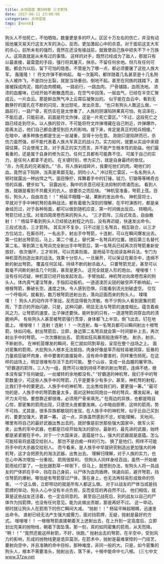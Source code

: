```yaml
---
title: 永恒国度 第509章 三才箭阵
date: 2017-06-11 23:00:08
categories: 永恒国度
tags: [Hannb]
---
```


狗头人不怕死亡，不怕牺牲。数量更是多的吓人。区区十万左右的伤亡，并没有动摇他屠灭易天行这支大军的决心，反而，更加激起心中的杀意。对于面前这支大军的杀心，前所未有的强烈，竟然在还没有接战前，就致使自己族中损失不下十万族人。这简直就是从未有过的事情。
这样的对手，既然已经成为了敌人，那就只有以最直接，最雷霆的手段，强行将其屠灭，抹杀。不留任何余地。但凡有任何可能。都会为以后，留下可怕的隐患。不管是为了哪一点，都必须要屠了这批人族大军。
轰隆隆！！
符文炸弹不断响起。
每一次轰鸣，都伴随着几名甚至是十几名狗头人被炸飞，不是四分五裂，就是当场重创。倒地不起。甚至在同族的践踏下，直接被踩成肉泥，踏的血肉模糊。
一路前行，一路血肉。
尸骨铺路，血雨洗地。
浓浓的血腥味，已经开始不断散逸而出，在空气中回荡，一层血气，已经在半空汇聚成云，一片血云。那是鲜血煞气冲上云霄后凝聚出的。
似乎能在血云中，看到无数狰狞的面孔在不断的闪现，发出怒吼，发出杀音。
“也只有狗头人敢这么做，一路前行，一路尸骨，死伤实在是太惨重了，人族的阴谋陷阱果真可怕，有沼泽在，不能后退，只能前进。前面是符文炸弹，这是一片死亡雷区。”
“不过，这段死亡之路已经走到尽头。以人族的狡诈，不可能将符文炸弹埋藏在自己附近，炸弹爆炸，距离太近，他们自己都会遭受到巨大的影响。接下来，肯定是真正的短兵相接。”
在暗中，诸多种族也都是生出一丝凝重，显得十分在意。
刚刚只是陷阱而已，杀伤力虽然强，却不能代表着人族大军真正的战斗力。实力如何，就要从实战中来窥探估算。只会使用工具，对于真正的实力而言，并不能产生根本性的助益。他们最看重的，还是属于自身的修为实力。任何工具都有可能靠不住。
可属于自己的实力，是任何人都拿不走的。
在关键时刻，修为实力，就是自身最终的依仗。
“杀，为死去的兄弟报仇。”
“杀，将人族剁成碎片，我要吃他们的肉，喝他们的血。竟然设下陷阱，当真是卑鄙无耻。阴险小人。”
冲过死亡雷区，一名名狗头人顿时就露出一种凶悍之气，面目狰狞，挥舞着手中的钉锤，钺刀，钉锄等等稀奇古怪的兵器，健步如飞。
目露凶光，胸中的杀意已经无法抑制的喷涌而出。
看到人族，就跟是看到不共戴天的仇人。欲要杀之而后快。
“神机营准备，弩箭上弦。目标，狗头人，自由攻击！！”
杨延平眼瞳一凝，果断的发出命令。
神机营将士，早就对于手中神机弩的各种战法，都有着极为深刻的理解，在平时演练时，都是亲身经历过，对于各种局面，都可以做到随机应变，第一时间做出反应。
转眼间。弩箭已经上弦。对准四周席卷而来的狗头人。
“三才箭阵，三段式攻击，自由散射！！”
杨延平看到狗头人已经抵达射程之内后，没有再迟疑，快速发出命令。
三段式攻击，三才箭阵。
其实并不复杂，只不过是三名弩兵，相互联合，以三才方位站立，在厮杀时，一名出手，射出手中弩箭，十连射，可以在瞬间爆发出去。第一位射出弩箭后，马上，第二个接上，替代第一名弩兵的位置。随后第三名替代第二名，等到第三名弩兵完全射出手中弩箭后，第一名弩兵已经再次将弩箭重新安放好。
依次循环，三才轮转。可以完美衔接。
是杨延平在阅读各种兵法，专门为神机营而创造出来的战法。效果十分惊人，一旦展开，可以保证在厮杀中，连绵不断的射出弩箭。
覆盖任何区域，持续不断的射杀敌人。
只要弩箭充足，甚至可以栽毫不间断的射击几个时辰，甚至是更久。
这完全就是人形的炮台。
嗖嗖嗖！！
没有任何迟疑，神机营已经开始发起攻击。
手臂抬起，神机弩对向席卷而来的狗头人。体内真气灌注弩身，手指扣动扳机，一道道凌厉尖锐的破空声不断响起，一根根弩箭，撕破长空。速度之快，令人感到恐惧，只能看到流光划破虚空。
仅仅一个呼吸间，就看到，数万根弩箭迸射出去，落向迎面而来的狗头人。
噗噗噗！！
狗头人的动作并不笨拙，反而显得极为灵敏。有不少狗头人看到密集的箭雨，下意识的开始闪避，只是，这种闪避，明显无法与弩箭的速度相比。蕴含着疾风之力，让弩箭的速度，比子弹还要快。能听到的只有，一道道弩箭洞穿血肉的清脆响声。
有些狗头人甚至被弩箭强行贯穿，身体都飞上半空。倒飞出去，钉在地面上。
嗖嗖嗖！！
连射！连射！！
一次连射，每一名弩兵都可以瞬间射出十根弩箭。快如闪电。射出弩箭后，立即，身边第二名弩兵就会第一时间替补上去，再次射出手中的弩箭。
一次次爆射出去。
箭雨如狂风暴雨般连绵不绝。
射杀，射杀，不断射杀。
在神机营爆发的瞬间，死亡就如同割草般，呈现在整个战场之上。
面对密集的箭雨，大批狗头人根本无法抵挡，肉身好像是草芥般轻易被洞穿。狂暴的力量疯狂破坏肉身，命中要害的直接毙命，没有命中要害的，同样重伤频死。在这样的战场上，明显很难有存活下去的可能。
整个山谷，变成一处血腥的屠宰场。
“好霸道的箭阵，三人为一组，竟然可以做到持续不断的射出弩箭，连绵不绝，根本没有留下任何破绽。一丝缓转的余地都没有。”
“好霸道的神机弩，我们手中的弩箭数量少，可这些人族手中的弩箭，几乎是要多少有多少。甚至，神机弩的射程，比我们手中的要更远。人族手中的神机弩，比出售给我们的，要更强一筹。”
“最可怕的是，人族手中的弩箭数量太多，面对这种如同炮台一样的弩兵，爆发起来，破坏力太可怕，要想靠近都很难，必须用尸骨来填充。”
在周边的异族，也都是暗自心惊，那密集的箭雨出现，只感觉头皮都要发麻。心中暗自胆寒，这样的箭雨，势不可挡，尤其是，很多异族都敏锐的发现，在人族手中的神机弩，似乎比自己买到的，要更加强大，更甚一筹。
这一点，异族虽然感到不忿，却能理解。
天地间，哪里有将自己的最好武器出售出去的。就好像是前世那些强大国家中，做军火买卖，出售的军中武器，也都是已经开始淘汰的部分。最新的，最先进的武器，始终都是紧紧握在手中。对于一个大国来说，底蕴是什么，强大的武器就是底蕴。怎么可能轻易将底蕴交给别人。
那岂不是白痴一样的行为。
换了是他们，照样不可能将手中的大杀器交给别人。
而今看来，是人族手中早就研究制造出更加强大的神机弩，这才会把原先的淘汰武器，出售出去。
理解归理解，对于人族的实力，也在心中再次增加一分重视。
箭雨很犀利。
但狗头人同样身经百战，虽然一开始被箭雨给打蒙了，一批批跟割草一样倒下，但马上，就想到办法，有狗头人将一具战友的尸体抓在手中，挡在自己身前，以尸体为血肉盾牌，快速向前，避开弩箭，挡住弩箭的爆射。哪怕是有弩箭穿过尸体，落在身上，也无法再轻易形成致命的伤害。
一个这么做，立即带动的就是所有人都这么做。
对于以战友的尸体当成是挡箭牌的举动，狗头人心中没有半点负担，反而变现的再自然不过。
他们相信，就算是这些战友还活着，也一定会同意的。
甚至自己战死后，别的战友以自己的尸体作为挡箭牌，也没有任何意见。能为此做出贡献，那是再好不过。
这一举动，顿时就让狗头人在箭雨下的伤亡瞬间大减。
“抛射！！”
杨延平眯起眼睛，迅速发出命令。
直射已经无法产生强大威慑力，面对挡箭牌，无疑，抛射是最好的方式。
嗖嗖嗖！！
一根根弩箭直接朝着天上迸射出去，在上升到一定高度后，立即划出完美的抛物线，朝着下面坠落。那一刻，真的如同密集的箭雨，从天而降。
“啊！！”
“竟然还能这样射箭，不好，快跑。”
抛射出去的弩箭，在半空中，受到风力的影响，形成的抛物线更是诡异莫测，在箭术中，抛射是最难掌控的一门技艺，要射向空中，并且准确的命中目标，那种难度，非同一般的大。只是，如今密集的狗头人，根本不需要准头，抛射出去，落下来，十根中能命中七八根。
(三七中文 www.37zw.net